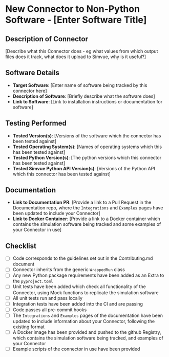 # New Connector to Non-Python Software - [Enter Software Title]

## Description of Connector
[Describe what this Connector does - eg what values from which output files does it track, what does it upload to Simvue, why is it useful?]

## Software Details
- **Target Software**: [Enter name of software being tracked by this connector here]
- **Description of Software**: [Briefly describe what the software does]
- **Link to Software**: [Link to installation instructions or documentation for software]

## Testing Performed
- **Tested Version(s)**: [Versions of the software which the connector has been tested against]
- **Tested Operating System(s)**: [Names of operating systems which this has been tested against]
- **Tested Python Version(s)**: [The python versions which this connector has been tested against]
- **Tested Simvue Python API Version(s)**: [Versions of the Python API which this connector has been tested against]

## Documentation
- **Link to Documentation PR**: [Provide a link to a Pull Request in the Documentation repo, where the `Integrations` and `Examples` pages have been updated to include your Connector]
- **Link to Docker Container**: [Provide a link to a Docker container which contains the simulation software being tracked and some examples of your Connector in use]

## Checklist
- [ ] Code corresponds to the guidelines set out in the Contributing.md document
- [ ] Connector inherits from the generic `WrappedRun` class
- [ ] Any new Python package requirements have been added as an Extra to the `pyproject.toml`
- [ ] Unit tests have been added which check all functionality of the Connector, using Mock functions to replicate the simulation software
- [ ] All unit tests run and pass locally
- [ ] Integration tests have been added into the CI and are passing
- [ ] Code passes all pre-commit hooks
- [ ] The `Integrations` and `Examples` pages of the documentation have been updated to include information about your Connector, following the existing format
- [ ] A Docker image has been provided and pushed to the github Registry, which contains the simulation software being tracked, and examples of your Connector
- [ ] Example scripts of the connector in use have been provided
